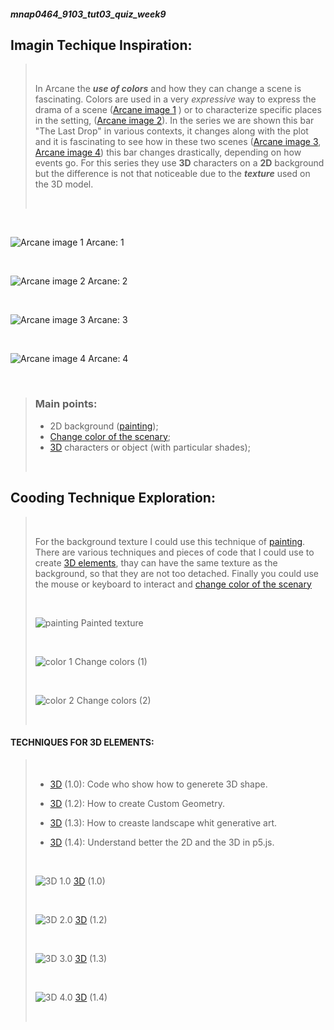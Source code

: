 ##### mnap0464_9103_tut03_quiz_week9


## Imagin Techique Inspiration:


> 
> <br>
>
>In Arcane the ***use of colors*** and how they can change a scene is fascinating. Colors are used in a very *expressive* way to express the drama of a scene ([Arcane image 1](https://in.pinterest.com/pin/1008243435341627746/) ) or to characterize specific places in the setting, ([Arcane image 2](https://it.pinterest.com/pin/402861129190891341/)). In the series we are shown this bar  "The Last Drop" in various contexts, it changes along with the plot and it is fascinating to see how in these two scenes ([Arcane image 3](https://it.pinterest.com/pin/427982770857075007/), [Arcane image 4](https://it.pinterest.com/pin/362047257566218432/)) this bar changes drastically, depending on how events go. For this series they use **3D** characters on a **2D** background but the difference is not that noticeable due to the ***texture*** used on the 3D model.
> 
> <br>
>

<br>

![Arcane image 1](Drama-scene.png) Arcane: 1

<br>

![Arcane image 2](Zaun.png) Arcane: 2

<br>

![Arcane image 3](TheLastDrop1.png) Arcane: 3

<br>

![Arcane image 4](TheLastDrop2.png) Arcane: 4

<br>

>
> ### Main points:
>
> - 2D background ([painting](https://www.youtube.com/watch?v=MEYdsoZua7E));
> - [Change color of the scenary](https://editor.p5js.org/ivymeadows/sketches/B1PpMXlsZ);
> - [3D](#techniques-for-3d-elements) characters or object (with particular shades);
> 
> <br>
>





## Cooding Technique Exploration:
> 
> <br>
>
>For the background texture I could use this technique of [painting](https://www.youtube.com/watch?v=MEYdsoZua7E). There are various techniques and pieces of code that I could use to create [3D elements](), thay can  have the same texture as the background, so that they are not too detached. Finally you could use the mouse or keyboard to interact and [change color of the scenary](https://editor.p5js.org/ivymeadows/sketches/B1PpMXlsZ)
>
> <br>
>
> ![painting](texture.png) Painted texture
> 
> <br>
>
> ![color 1](color1.png) Change colors (1)
> 
> <br>
>
> ![color 2](color2.png) Change colors (2)
> 
> <br>
>





 #### TECHNIQUES FOR 3D ELEMENTS:
>
> <br>
>
> - [3D](https://editor.p5js.org/p5/sketches/3D:_geometries) (1.0): Code who show how to generete 3D shape.
> - [3D](https://p5js.org/tutorials/custom-geometry/) (1.2): How to create Custom Geometry.
>
> - [3D](https://www.youtube.com/watch?app=desktop&v=HJ7D0ysUL74) (1.3): How to creaste landscape whit generative art.
>
> - [3D](https://archive.p5js.org/learn/getting-started-in-webgl-coords-and-transform.html) (1.4): Understand better the 2D and the 3D in p5.js.
>
><br>
>
>![3D 1.0 ](3d_spinning_shapes.png) [3D](https://editor.p5js.org/p5/sketches/3D:_geometries) (1.0)
>
><br>
>
>![3D 2.0](3D-bug.png) [3D](https://p5js.org/tutorials/custom-geometry/) (1.2)
>
><br>
>
>![3D 3.0](3D_landscape.png) [3D](https://www.youtube.com/watch?app=desktop&v=HJ7D0ysUL74) (1.3)
>
><br>
>
>![3D 4.0](3D_p5.png) [3D](https://archive.p5js.org/learn/getting-started-in-webgl-coords-and-transform.html) (1.4)
>
><br>
>




